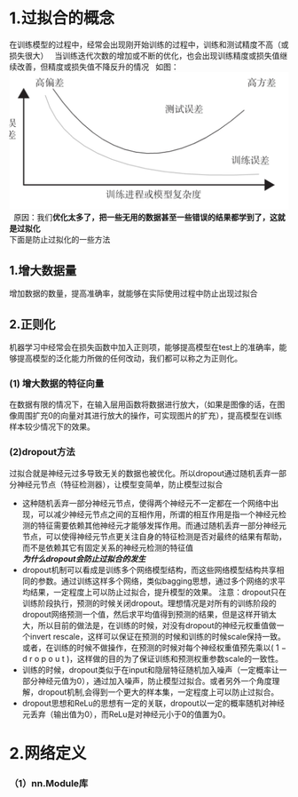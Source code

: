 # 1.过拟合的概念
在训练模型的过程中，经常会出现刚开始训练的过程中，训练和测试精度不高（或损失很大）  
当训练迭代次数的增加或不断的优化，也会出现训练精度或损失值继续改善，但精度或损失值不降反升的情况  
如图：  
![图片](https://github.com/1511878271/Pytorch/blob/main/4.jpg)  
原因：我们**优化太多了，把一些无用的数据甚至一些错误的结果都学到了，这就是过拟化**    
下面是防止过拟化的一些方法  
## 1.增大数据量  
增加数据的数量，提高准确率，就能够在实际使用过程中防止出现过拟合    
## 2.正则化  
机器学习中经常会在损失函数中加入正则项，能够提高模型在test上的准确率，能够提高模型的泛化能力所做的任何改动，我们都可以称之为正则化。   
### (1) 增大数据的特征向量  
在数据有限的情况下，在输入层用函数将数据进行放大，（如果是图像的话，在图像周围扩充0的向量对其进行放大的操作，可实现图片的扩充），提高模型在训练样本较少情况下的效果。  
### (2)dropout方法  
过拟合就是神经元过多导致无关的数据也被优化。所以dropout通过随机丢弃一部分神经元节点（特征检测器），让模型变简单，防止模型过拟合  
- 这种随机丢弃一部分神经元节点，使得两个神经元不一定都在一个网络中出现，可以减少神经元节点之间的互相作用，所谓的相互作用是指一个神经元检测的特征需要依赖其他神经元才能够发挥作用。而通过随机丢弃一部分神经元节点，可以使得神经元节点更关注自身的特征检测是否对最终的结果有帮助，而不是依赖其它有固定关系的神经元检测的特征值  
***为什么dropout会防止过拟合的发生***
- dropout机制可以看成是训练多个网络模型结构，而这些网络模型结构共享相同的参数。通过训练这样多个网络，类似bagging思想，通过多个网络的求平均结果，一定程度上可以防止过拟合，提升模型的效果。
注意：dropout只在训练阶段执行，预测的时候关闭dropout。理想情况是对所有的训练阶段的dropout网络预测一个值，然后求平均值得到预测的结果，但是这样开销太大，所以目前的做法是，在训练的时候，对没有dropout的神经元权重值做一个invert rescale，这样可以保证在预测的时候和训练的时候scale保持一致。或者，在训练的时候不做操作，在预测的时候对每个神经权重值预先乘以( 1 − d r o p o u t )，这样做的目的为了保证训练和预测权重参数scale的一致性。 
- 训练的时候，dropout类似于在input和隐层特征随机加入噪声（一定概率让一部分神经元值为0），通过加入噪声，防止模型过拟合。或者另外一个角度理解，dropout机制,会得到一个更大的样本集，一定程度上可以防止过拟合。
- dropout思想和ReLu的思想有一定的关联，dropout以一定的概率随机对神经元丢弃（输出值为0），而ReLu是对神经元小于0的值置为0。
# 2.网络定义  
### （1）nn.Module库

